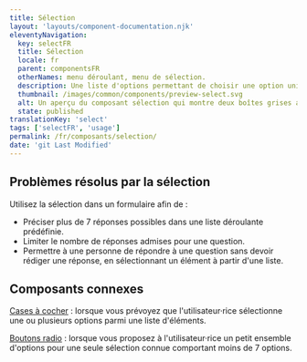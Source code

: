 ```yaml
---
title: Sélection
layout: 'layouts/component-documentation.njk'
eleventyNavigation:
  key: selectFR
  title: Sélection
  locale: fr
  parent: componentsFR
  otherNames: menu déroulant, menu de sélection.
  description: Une liste d'options permettant de choisir une option unique.
  thumbnail: /images/common/components/preview-select.svg
  alt: Un aperçu du composant sélection qui montre deux boîtes grises alignées verticalement au dessus d'un champ de sélection ayant à l'intérieur une boîte grise représentant du texte et une flèche vers le bas indiquant d'autres sélections possibles. Les boîtes représentent l'étiquette du champ de saisie et le message d'aide.
  state: published
translationKey: 'select'
tags: ['selectFR', 'usage']
permalink: /fr/composants/selection/
date: 'git Last Modified'
---
```


## Problèmes résolus par la sélection

Utilisez la sélection dans un formulaire afin de :

- Préciser plus de 7 réponses possibles dans une liste déroulante prédéfinie.
- Limiter le nombre de réponses admises pour une question.
- Permettre à une personne de répondre à une question sans devoir rédiger une réponse, en sélectionnant un élément à partir d'une liste.

<article class="bg-full-width bg-primary text-light pt-500 pb-400 my-500">
  <h2 class="mt-0 mb-400">Composants connexes</h2>

<a href="{{ links.checkbox }}" class="link-light">Cases à cocher</a> : lorsque vous prévoyez que l'utilisateur·rice sélectionne une ou plusieurs options parmi une liste d'éléments.

<a href="{{ links.radio }}" class="link-light">Boutons radio</a> : lorsque vous proposez à l'utilisateur·rice un petit ensemble d'options pour une seule sélection connue comportant moins de 7 options.

</article>
